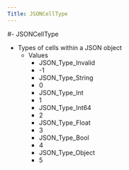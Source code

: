 ```yaml
---
Title: JSONCellType
---
```


#- JSONCellType
- Types of cells within a JSON object
	- Values
		- JSON_Type_Invalid
		- -1
		- JSON_Type_String
		- 0
		- JSON_Type_Int
		- 1
		- JSON_Type_Int64
		- 2
		- JSON_Type_Float
		- 3
		- JSON_Type_Bool
		- 4
		- JSON_Type_Object
		- 5


